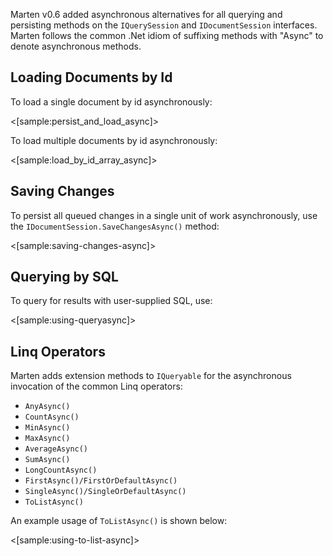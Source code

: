 <!--Title:Asynchronous Operations-->
<!--Url:async-->

Marten v0.6 added asynchronous alternatives for all querying and persisting methods on the `IQuerySession` and `IDocumentSession` interfaces.
Marten follows the common .Net idiom of suffixing methods with "Async" to denote asynchronous methods. 

## Loading Documents by Id

To load a single document by id asynchronously:

<[sample:persist_and_load_async]>

To load multiple documents by id asynchronously:

<[sample:load_by_id_array_async]>

## Saving Changes

To persist all queued changes in a single unit of work asynchronously, use the `IDocumentSession.SaveChangesAsync()` method:

<[sample:saving-changes-async]>


## Querying by SQL

To query for results with user-supplied SQL, use:

<[sample:using-queryasync]>


## Linq Operators

Marten adds extension methods to `IQueryable` for the asynchronous invocation of the common Linq operators:

* `AnyAsync()`
* `CountAsync()`
* `MinAsync()`
* `MaxAsync()`
* `AverageAsync()`
* `SumAsync()`
* `LongCountAsync()`
* `FirstAsync()/FirstOrDefaultAsync()`
* `SingleAsync()/SingleOrDefaultAsync()`
* `ToListAsync()`

An example usage of `ToListAsync()` is shown below:

<[sample:using-to-list-async]>